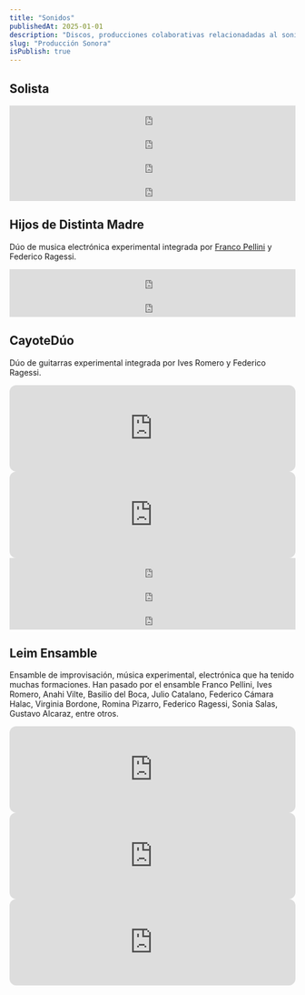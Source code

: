 ```yaml
---
title: "Sonidos"
publishedAt: 2025-01-01
description: "Discos, producciones colaborativas relacionadadas al sonido"
slug: "Producción Sonora"
isPublish: true
---
```


## Solista

<iframe style="border: 0; width: 100%; height: 42px;" src="https://bandcamp.com/EmbeddedPlayer/track=1213151316/size=small/bgcol=ffffff/linkcol=0687f5/transparent=true/" seamless><a href="https://federicoragessi.bandcamp.com/track/efeme">eFeMe de Federico Ragessi (ff_rm)</a></iframe>

<iframe style="border: 0; width: 100%; height: 42px;" src="https://bandcamp.com/EmbeddedPlayer/track=1616167562/size=small/bgcol=ffffff/linkcol=0687f5/transparent=true/" seamless><a href="https://federicoragessi.bandcamp.com/track/papapattern">PaPaPaTTern de Federico Ragessi (ff_rm)</a></iframe>

<iframe style="border: 0; width: 100%; height: 42px;" src="https://bandcamp.com/EmbeddedPlayer/track=382357076/size=small/bgcol=ffffff/linkcol=0687f5/transparent=true/" seamless><a href="https://federicoragessi.bandcamp.com/track/dejarse-caer-en-el-marco-blando">Dejarse caer en el marco blando de Federico Ragessi (ff_rm)</a></iframe>

<iframe style="border: 0; width: 100%; height: 42px;" src="https://bandcamp.com/EmbeddedPlayer/track=723723396/size=small/bgcol=ffffff/linkcol=0687f5/transparent=true/" seamless><a href="https://federicoragessi.bandcamp.com/track/haydn25t">hayDN25t de Federico Ragessi (ff_rm)</a></iframe>


## Hijos de Distinta Madre

Dúo de musica electrónica experimental integrada por [Franco Pellini](https://francopellini.com.ar/) y Federico Ragessi.

<iframe style="border: 0; width: 100%; height: 42px;" src="https://bandcamp.com/EmbeddedPlayer/album=3906120257/size=small/bgcol=ffffff/linkcol=0687f5/transparent=true/" seamless><a href="https://hijosdedistintamadre.bandcamp.com/album/agosto">Agosto de Hijos de Distinta Madre</a></iframe>

<iframe style="border: 0; width: 100%; height: 42px;" src="https://bandcamp.com/EmbeddedPlayer/album=1123655933/size=small/bgcol=ffffff/linkcol=0687f5/transparent=true/" seamless><a href="https://kriptonia.bandcamp.com/album/hijos-de-distinta-madre-en-la-tiny-noise">Hijos de distinta madre en la Tiny Noise de Hijos de Distinta Madre</a></iframe>

## CayoteDúo
Dúo de guitarras experimental integrada por Ives Romero y Federico Ragessi.

<iframe style="border-radius:12px" src="https://open.spotify.com/embed/album/6MTZmPFNv1zksDLMQqqtTa?utm_source=generator" width="100%" height="152" frameBorder="0" allowfullscreen="" allow="autoplay; clipboard-write; encrypted-media; fullscreen; picture-in-picture" loading="lazy"></iframe>

<iframe style="border-radius:12px" src="https://open.spotify.com/embed/album/5uWCAMFkDTCxJDVaE762VB?utm_source=generator" width="100%" height="152" frameBorder="0" allowfullscreen="" allow="autoplay; clipboard-write; encrypted-media; fullscreen; picture-in-picture" loading="lazy"></iframe>

<iframe style="border: 0; width: 100%; height: 42px;" src="https://bandcamp.com/EmbeddedPlayer/album=2554978541/size=small/bgcol=ffffff/linkcol=0687f5/transparent=true/" seamless><a href="https://cayoteduo.bandcamp.com/album/inundaci-n">Inundación de CayoteDúo y Ignacio Roulet</a></iframe>


<iframe style="border: 0; width: 100%; height: 42px;" src="https://bandcamp.com/EmbeddedPlayer/album=2402191044/size=small/bgcol=ffffff/linkcol=0687f5/transparent=true/" seamless><a href="https://cayoteduo.bandcamp.com/album/vcguigui">VcGuiGui de Cayote Dúo  y Émilie Girard-Charest</a></iframe>


<iframe style="border: 0; width: 100%; height: 42px;" src="https://bandcamp.com/EmbeddedPlayer/album=1675766263/size=small/bgcol=ffffff/linkcol=0687f5/transparent=true/" seamless><a href="https://cayoteduo.bandcamp.com/album/cortadera">Cortadera de Cayote Dúo</a></iframe>

## Leim Ensamble
Ensamble de improvisación, música experimental, electrónica que ha tenido muchas formaciones. Han pasado por el ensamble Franco Pellini, Ives Romero, Anahi Vilte, Basilio del Boca, Julio Catalano, Federico Cámara Halac, Virginia Bordone, Romina Pizarro, Federico Ragessi, Sonia Salas, Gustavo Alcaraz, entre otros.

<iframe style="border-radius:12px" src="https://open.spotify.com/embed/album/5u8Xgxzse8wbHNaXo7niBr?utm_source=generator" width="100%" height="152" frameBorder="0" allowfullscreen="" allow="autoplay; clipboard-write; encrypted-media; fullscreen; picture-in-picture" loading="lazy"></iframe>

<iframe style="border-radius:12px" src="https://open.spotify.com/embed/album/2clMJUqWWujEQlXMKAgxdA?utm_source=generator" width="100%" height="152" frameBorder="0" allowfullscreen="" allow="autoplay; clipboard-write; encrypted-media; fullscreen; picture-in-picture" loading="lazy"></iframe>

<iframe style="border-radius:12px" src="https://open.spotify.com/embed/album/15Am6cxImQR3eV5Lnk1JsB?utm_source=generator" width="100%" height="152" frameBorder="0" allowfullscreen="" allow="autoplay; clipboard-write; encrypted-media; fullscreen; picture-in-picture" loading="lazy"></iframe>